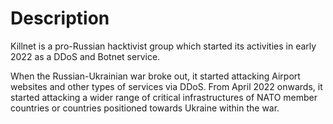 # Description

Killnet is a pro-Russian hacktivist group which started its activities in early 2022 as a DDoS and Botnet service.

When the Russian-Ukrainian war broke out, it started attacking Airport websites and other types of services via DDoS. From April 2022 onwards, it started attacking a wider range of critical infrastructures of NATO member countries or countries positioned towards Ukraine within the war.
